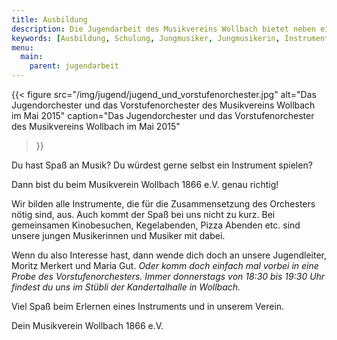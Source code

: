 ```yaml
---
title: Ausbildung
description: Die Jugendarbeit des Musikvereins Wollbach bietet neben einer guten Ausbildung und Talentförderung auch eine tolle Gemeinschaft und viel Spaß am gemeinsamen Musizieren im Vorstufen- und Jugendorchester.
keywords: [Ausbildung, Schulung, Jungmusiker, Jungmusikerin, Instrument lernen, Jugendorchester, Talentförderung, Vorstufenorchester]
menu:
  main:
    parent: jugendarbeit
---
```


{{< figure src="/img/jugend/jugend_und_vorstufenorchester.jpg"
           alt="Das Jugendorchester und das Vorstufenorchester des Musikvereins Wollbach im Mai 2015"
           caption="Das Jugendorchester und das Vorstufenorchester des Musikvereins Wollbach im Mai 2015"
>}}

Du hast Spaß an Musik? Du würdest gerne selbst ein Instrument spielen?

Dann bist du beim Musikverein Wollbach 1866 e.V. genau richtig!

Wir bilden alle Instrumente, die für die Zusammensetzung des Orchesters
nötig sind, aus. Auch kommt der Spaß bei uns nicht zu kurz. Bei gemeinsamen
Kinobesuchen, Kegelabenden, Pizza Abenden etc. sind unsere jungen
Musikerinnen und Musiker mit dabei.

Wenn du also Interesse hast, dann wende dich doch an unsere Jugendleiter,
Moritz Merkert und Maria Gut. _Oder komm doch einfach mal vorbei in eine
Probe des Vorstufenorchesters. Immer donnerstags von 18:30 bis 19:30 Uhr
findest du uns im Stübli der Kandertalhalle in Wollbach._

Viel Spaß beim Erlernen eines Instruments und in unserem Verein.

Dein Musikverein Wollbach 1866 e.V.
